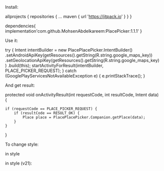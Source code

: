 Install:	

allprojects {
		repositories {
			...
			maven { url 'https://jitpack.io' }
		}
	}
  
dependencies{       
 implementation'com.github.MohsenAbdelkareem:PlacePicker:1.1.1'
}

Use it:

try {
    Intent intentBuilder = new PlacePlacePicker.IntentBuilder()
            .setAndroidApiKey(getResources().getString(R.string.google_maps_key))
            .setGeolocationApiKey(getResources().getString(R.string.google_maps_key))
            .build(this);
    startActivityForResult(intentBuilder, PLACE_PICKER_REQUEST);
} catch (GooglePlayServicesNotAvailableException e) {
    e.printStackTrace();
}


And get result:

protected void onActivityResult(int requestCode, int resultCode, Intent data) {

    if (requestCode == PLACE_PICKER_REQUEST) {
        if (resultCode == RESULT_OK) {
            Place place = PlacePlacePicker.Companion.getPlace(data);
        }
    }
}

	
	
To change style:
	
in style
<style name="PlaceTheme" parent="PlaceThemeBase">
    <item name="colorPrimary">@color/legacy_light_primary</item>
    <item name="colorPrimaryDark">@color/legacy_light_primary_dark</item>
    <item name="colorAccent">@color/app_text_color</item>
    <item name="colorButtonNormal">@color/colorPrimary</item>
    <item name="android:textColorPrimary">@color/textColorPrimary</item>
    <item name="android:textColorSecondary">@color/textColorSecondary</item>
    <item name="buttonBarNegativeButtonStyle">
        @style/Widget.MaterialComponents.Button.TextButton.Dialog
    </item>
    <item name="buttonBarPositiveButtonStyle">
        @style/Widget.MaterialComponents.Button.TextButton.Dialog
    </item>
</style>

in style (v21):
<style name="PlaceTheme" parent="PlaceThemeBase">
    <item name="colorPrimary">@color/legacy_light_primary</item>
    <item name="colorPrimaryDark">@color/legacy_light_primary_dark</item>
    <item name="colorAccent">@color/app_text_color</item>
    <item name="colorButtonNormal">@color/colorPrimary</item>
    <item name="android:textColorPrimary">@color/textColorPrimary</item>
    <item name="android:textColorSecondary">@color/textColorSecondary</item>
    <item name="buttonBarNegativeButtonStyle">
        @style/Widget.MaterialComponents.Button.TextButton.Dialog
    </item>
    <item name="buttonBarPositiveButtonStyle">
        @style/Widget.MaterialComponents.Button.TextButton.Dialog
    </item>
</style>
